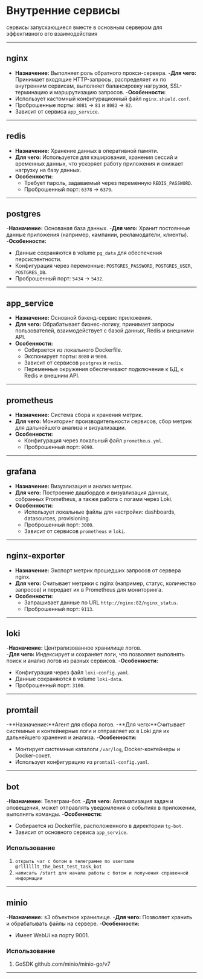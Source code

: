 # Внутренние сервисы

сервисы запускающиеся вместе в основным сервером для эффективного его взаимодействия

---

## nginx

- **Назначение:** Выполняет роль обратного прокси-сервера.
-**Для чего:** Принимает входящие HTTP-запросы, распределяет их по внутренним сервисам, выполняет балансировку нагрузки, SSL-терминацию и маршрутизацию запросов.
-**Особенности:**
- Использует кастомный конфигурационный файл `nginx.shield.conf`.
- Проброшенные порты: `8081` → `81` и `8082` → `82`.
- Зависит от сервиса `app_service`.

---

## redis

- **Назначение:** Хранение данных в оперативной памяти.
- **Для чего:** Используется для кэширования, хранения сессий и временных данных, что ускоряет работу приложения и снижает нагрузку на базу данных.
- **Особенности:**
    - Требует пароль, задаваемый через переменную `REDIS_PASSWORD`.
    - Проброшенный порт: `6378` → `6379`.

---

## postgres

-**Назначение:** Основаная база данных.
-**Для чего:** Хранит постоянные данные приложения (например, кампании, рекламодатели, клиенты).
-**Особенности:**
- Данные сохраняются в volume `pg_data` для обеспечения персистентности.
- Конфигурация через переменные: `POSTGRES_PASSWORD`, `POSTGRES_USER`, `POSTGRES_DB`.
- Проброшенный порт: `5434` → `5432`.

---

## app_service

- **Назначение:** Основной бэкенд-сервис приложения.
- **Для чего:** Обрабатывает бизнес-логику, принимает запросы пользователей, взаимодействует с базой данных, Redis и внешними API.
- **Особенности:**
    - Собирается из локального Dockerfile.
    - Экспонирует порты: `8080` и `9000`.
    - Зависит от сервисов `postgres` и `redis`.
    - Переменные окружения обеспечивают подключение к БД, к Redis и внешним API.

---

## prometheus

- **Назначение:** Система сбора и хранения метрик.
- **Для чего:** Мониторинг производительности сервисов, сбор метрик для дальнейшего анализа и визуализации.
- **Особенности:**
    - Конфигурация через локальный файл `prometheus.yml`.
    - Проброшенный порт: `9090`.

---

## grafana

- **Назначение:** Визуализация и анализ метрик.
- **Для чего:** Построение дашбордов и визуализация данных, собранных Prometheus, а также работа с логами через Loki.
- **Особенности:**
    - Использует локальные файлы для настройки: dashboards, datasources, provisioning.
    - Проброшенный порт: `3000`.
    - Зависит от сервисов `prometheus` и `loki`.

---

## nginx-exporter

- **Назначение:** Экспорт метрик прошедших запросов от сервера nginx.
- **Для чего:** Считывает метрики с nginx (например, статус, количество запросов) и передает их в Prometheus для мониторинга.
- **Особенности:**
    - Запрашивает данные по URL `http://nginx:82/nginx_status`.
    - Проброшенный порт: `9113`.

---

## loki

-**Назначение:** Централизованное хранилище логов.  
-**Для чего:** Индексирует и сохраняет логи, что позволяет выполнять поиск и анализ логов из разных сервисов.
-**Особенности:**
- Конфигурация через файл `loki-config.yaml`.
- Данные сохраняются в volume `loki-data`.
- Проброшенный порт: `3100`.

---

## promtail

-**Назначение:**Агент для сбора логов.
-**Для чего:**Считывает системные и контейнерные логи и отправляет их в Loki для их дальнейшего хранения и анализа.
-**Особенности:**
- Монтирует системные каталоги `/var/log`, Docker-контейнеры и Docker-сокет.
- Использует конфигурацию из `promtail-config.yaml`.

---

## bot

-**Назначение:** Телеграм-бот.
-**Для чего:** Автоматизация задач и оповещения, может отправлять уведомления о событиях в приложении, выполнять команды.
-**Особенности:**
- Собирается из Dockerfile, расположенного в директории `tg-bot`.
- Зависит от основного сервиса `app_service`.
### Использование
1. `открыть чат с ботом в телеграмме по username @rllllllt_the_best_test_task_bot`
2. `написать /start для начала работы с ботом и получения справочной информации`

---
## minio

-**Назначение:** s3 объектное хранилище.
-**Для чего:** Позволяет хранить и обрабатывать файлы на сервере.
-**Особенности:**
- Имеет WebUi на порту 9001.
### Использование
1. GoSDK github.com/minio/minio-go/v7

---